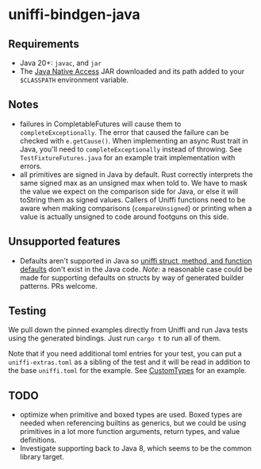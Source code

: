 # uniffi-bindgen-java

## Requirements

* Java 20+: `javac`, and `jar`
* The [Java Native Access](https://github.com/java-native-access/jna#download) JAR downloaded and its path added to your `$CLASSPATH` environment variable.

## Notes

- failures in CompletableFutures will cause them to `completeExceptionally`. The error that caused the failure can be checked with `e.getCause()`. When implementing an async Rust trait in Java, you'll need to `completeExceptionally` instead of throwing. See `TestFixtureFutures.java` for an example trait implementation with errors.
- all primitives are signed in Java by default. Rust correctly interprets the same signed max as an unsigned max when told to. We have to mask the value we expect on the comparison side for Java, or else it will toString them as signed values. Callers of Uniffi functions need to be aware when making comparisons (`compareUnsigned`) or printing when a value is actually unsigned to code around footguns on this side.

## Unsupported features

* Defaults aren't supported in Java so [uniffi struct, method, and function defaults](https://mozilla.github.io/uniffi-rs/proc_macro/index.html#default-values) don't exist in the Java code. *Note*: a reasonable case could be made for supporting defaults on structs by way of generated builder patterns. PRs welcome.

## Testing

We pull down the pinned examples directly from Uniffi and run Java tests using the generated bindings. Just run `cargo t` to run all of them.

Note that if you need additional toml entries for your test, you can put a `uniffi-extras.toml` as a sibling of the test and it will be read in addition to the base `uniffi.toml` for the example. See [CustomTypes](./tests/scripts/TestCustomTypes/) for an example.

## TODO

- optimize when primitive and boxed types are used. Boxed types are needed when referencing builtins as generics, but we could be using primitives in a lot more function arguments, return types, and value definitions.
- Investigate supporting back to Java 8, which seems to be the common library target.
